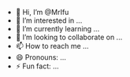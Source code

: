 - 👋 Hi, I’m @MrIfu
- 👀 I’m interested in ...
- 🌱 I’m currently learning ...
- 💞️ I’m looking to collaborate on ...
- 📫 How to reach me ...
- 😄 Pronouns: ...
- ⚡ Fun fact: ...

<!---
MrIfu/MrIfu is a ✨ special ✨ repository because its `README.md` (this file) appears on your GitHub profile.
You can click the Preview link to take a look at your changes.
--->
